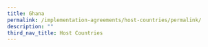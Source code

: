 ```yaml
---
title: Ghana
permalink: /implementation-agreements/host-countries/permalink/
description: ""
third_nav_title: Host Countries
---
```

